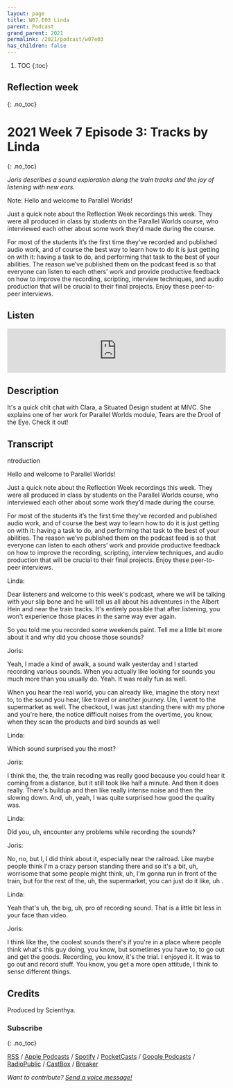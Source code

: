 ```yaml
---
layout: page
title: W07.E03 Linda
parent: Podcast
grand_parent: 2021
permalink: /2021/podcast/w07e03
has_children: false
---
```




1. TOC
{:toc}

## Reflection week
{: .no_toc}


# 2021 Week 7 Episode 3: Tracks by Linda
{: .no_toc}


_Joris describes a sound exploration along the train tracks and the joy of listening with new ears._

Note: Hello and welcome to Parallel Worlds!

Just a quick note about the Reflection Week recordings this week. They were all produced in class by students on the Parallel Worlds course, who interviewed each other about some work they’d made during the course.

For most of the students it’s the first time they’ve recorded and published audio work, and of course the best way to learn how to do it is just getting on with it: having a task to do, and performing that task to the best of your abilities. The reason we’ve published them on the podcast feed is so that everyone can listen to each others’ work and provide productive feedback on how to improve the recording, scripting, interview techniques, and audio production that will be crucial to their final projects. Enjoy these peer-to-peer interviews.

## Listen

<iframe src="https://anchor.fm/olliepalmer/embed/episodes/2021-W7-E3-Reflection-Tracks-by-Linda-evn1oa" height="102px" width="100%" frameborder="0" scrolling="no"></iframe>

## Description

It's a quick chit chat with Clara, a Situated Design student at MIVC. She explains one of her work for Parallel Worlds module, Tears are the Drool of the Eye. Check it out!


## Transcript

ntroduction

Hello and welcome to Parallel Worlds!

Just a quick note about the Reflection Week recordings this week. They were all produced in class by students on the Parallel Worlds course, who interviewed each other about some work they’d made during the course.

For most of the students it’s the first time they’ve recorded and published audio work, and of course the best way to learn how to do it is just getting on with it: having a task to do, and performing that task to the best of your abilities. The reason we’ve published them on the podcast feed is so that everyone can listen to each others’ work and provide productive feedback on how to improve the recording, scripting, interview techniques, and audio production that will be crucial to their final projects. Enjoy these peer-to-peer interviews.


Linda:

Dear listeners and welcome to this week's podcast, where we will be talking with your slip bone and he will tell us all about his adventures in the Albert Hein and near the train tracks. It's entirely possible that after listening, you won't experience those places in the same way ever again.

So you told me you recorded some weekends paint. Tell me a little bit more about it and why did you choose those sounds?

Joris:

Yeah, I made a kind of awalk, a sound walk yesterday and I started recording various sounds. When you actually like looking for sounds you much more than you usually do. Yeah. It was really fun as well.

When you hear the real world, you can already like, imagine the story next to, to the sound you hear, like travel or another journey. Um, I went to the supermarket as well. The checkout, I was just standing there with my phone and you're here, the notice difficult noises from the overtime, you know, when they scan the products and bird sounds as well

Linda:

Which sound surprised you the most?

Joris:

I think the, the, the train recoding was really good because you could hear it coming from a distance, but it still took like half a minute. And then it does really. There's buildup and then like really intense noise and then the slowing down. And, uh, yeah, I was quite surprised how good the quality was.

Linda:

Did you, uh, encounter any problems while recording the sounds?

Joris:

No, no, but I, I did think about it, especially near the railroad. Like maybe people think I'm a crazy person standing there and so it's a bit, uh, worrisome that some people might think, uh, I'm gonna run in front of the train, but for the rest of the, uh, the supermarket, you can just do it like, uh .

Linda:

Yeah that's uh, the big, uh, pro of recording sound. That is a little bit less in your face than video.

Joris:

I think like the, the coolest sounds there's if you're in a place where people think what's this guy doing, you know, but sometimes you have to, to go out and get the goods. Recording, you know, it's the trial. I enjoyed it.
It was to go out and record stuff. You know, you get a more open attitude, I think to sense different things.



## Credits

Produced by Scienthya.


### Subscribe
{: .no_toc}

[RSS](https://anchor.fm/s/1884b008/podcast/rss) / [Apple Podcasts](https://podcasts.apple.com/gb/podcast/parallel-worlds/id1504529134) / [Spotify](https://open.spotify.com/show/3L3RhKaoqQZoU9fIcLuZjz) / [PocketCasts](https://pca.st/ha20534r) / [Google Podcasts](https://www.google.com/podcasts?feed=aHR0cHM6Ly9hbmNob3IuZm0vcy8xODg0YjAwOC9wb2RjYXN0L3Jzcw%3D%3D) / [RadioPublic](https://radiopublic.com/parallel-worlds-WzVy1K) / [CastBox](https://castbox.fm/channel/id2710471?utm_source=podcaster&utm_medium=dlink&utm_campaign=c_2710471&utm_content=Parallel%20Worlds-CastBox_FM) / [Breaker](https://www.breaker.audio/parallel-worlds)

_Want to contribute? [Send a voice message!](https://anchor.fm/olliepalmer/message)_
